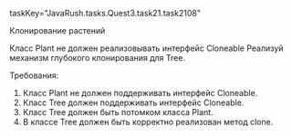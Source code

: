 taskKey="JavaRush.tasks.Quest3.task21.task2108"

Клонирование растений

Класс Plant не должен реализовывать интерфейс Cloneable
Реализуй механизм глубокого клонирования для Tree.


Требования:
1.	Класс Plant не должен поддерживать интерфейс Cloneable.
2.	Класс Tree должен поддерживать интерфейс Cloneable.
3.	Класс Tree должен быть потомком класса Plant.
4.	В классе Tree должен быть корректно реализован метод clone.


